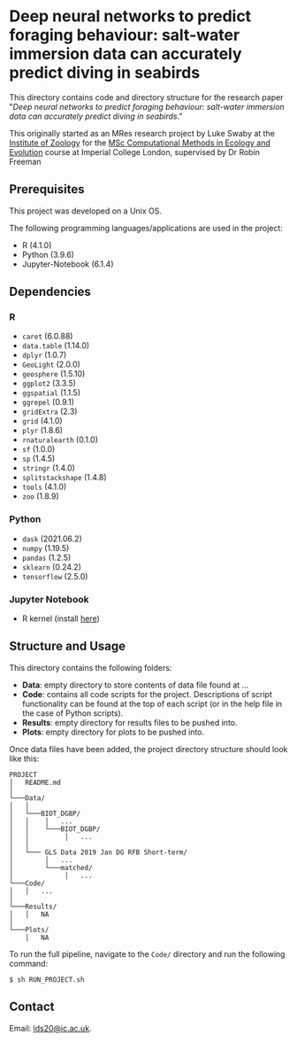 # Deep neural networks to predict foraging behaviour: salt-water immersion data can accurately predict diving in seabirds

This directory contains code and directory structure for the research paper "*Deep neural networks to predict foraging behaviour: salt-water immersion data can accurately predict diving in seabirds*." 

This originally started as an MRes research project by Luke Swaby at the [Institute of Zoology](https://www.zsl.org/what-we-do/institute-of-zoology) for the [MSc Computational Methods in Ecology and Evolution](https://www.imperial.ac.uk/study/pg/life-sciences/computational-methods-ecology-evolution/) course at Imperial College London, supervised by Dr Robin Freeman

## Prerequisites

This project was developed on a Unix OS.

The following programming languages/applications are used in the project:
* R (4.1.0)
* Python (3.9.6)
* Jupyter-Notebook (6.1.4)

## Dependencies

### R
* `caret` (6.0.88)
* `data.table` (1.14.0) 
* `dplyr` (1.0.7)
* `GeoLight` (2.0.0)
* `geosphere` (1.5.10)
* `ggplot2` (3.3.5)
* `ggspatial` (1.1.5)
* `ggrepel` (0.9.1)
* `gridExtra` (2.3)
* `grid` (4.1.0)
* `plyr` (1.8.6)
* `rnaturalearth` (0.1.0)
* `sf` (1.0.0)
* `sp` (1.4.5)
* `stringr` (1.4.0)
* `splitstackshape` (1.4.8)
* `tools` (4.1.0)
* `zoo` (1.8.9)

### Python
* `dask` (2021.06.2)
* `numpy` (1.19.5)
* `pandas` (1.2.5)
* `sklearn` (0.24.2)
* `tensorflow` (2.5.0)

### Jupyter Notebook
* R kernel (install [here](https://github.com/IRkernel/IRkernel))

## Structure and Usage

This directory contains the following folders:
* **Data**: empty directory to store contents of data file found at ...
* **Code**: contains all code scripts for the project. Descriptions of script functionality can be found at the top of each script (or in the help file in the case of Python scripts).
* **Results**: empty directory for results files to be pushed into.
* **Plots**: empty directory for plots to be pushed into.

Once data files have been added, the project directory structure should look like this:
```
PROJECT
│   README.md
│
└───Data/
│   │   
│   └───BIOT_DGBP/
│   │    │   ...
│   │    └───BIOT_DGBP/
│   │         │   ...
│   │
│   └─── GLS Data 2019 Jan DG RFB Short-term/
│        │   ...
│        └───matched/
│             │   ...
└───Code/
│   │   ...
│
└───Results/
│   │   NA
│
└───Plots/
    │   NA
```

To run the full pipeline, navigate to the `Code/` directory and run the following command:
```
$ sh RUN_PROJECT.sh
```

## Contact

Email: <lds20@ic.ac.uk>.
